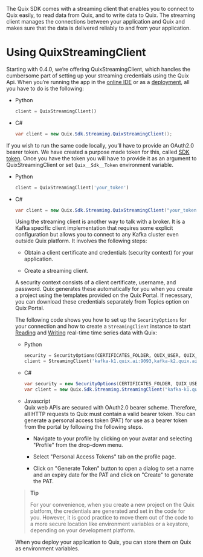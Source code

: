 The Quix SDK comes with a streaming client that enables you to connect
to Quix easily, to read data from Quix, and to write data to Quix. The
streaming client manages the connections between your application and
Quix and makes sure that the data is delivered reliably to and from your
application.

# Using QuixStreamingClient

Starting with 0.4.0, we’re offering QuixStreamingClient, which handles
the cumbersome part of setting up your streaming credentials using the
Quix Api. When you’re running the app in the [online
IDE](../platform/definitions.md#_online_ide) or as a
[deployment](../platform/definitions.md#_deployment), all you have to
do is the following:

  - Python
    
    ``` python
    client = QuixStreamingClient()
    ```

  - C\#
    
    ``` cs
    var client = new Quix.Sdk.Streaming.QuixStreamingClient();
    ```



If you wish to run the same code locally, you’ll have to provide an
OAuth2.0 bearer token. We have created a purpose made token for this,
called [SDK token](platform::how-to/use-sdk-token.md). Once you have
the token you will have to provide it as an argument to
QuixStreamingClient or set
`Quix__Sdk__Token`
environment variable.



  - Python
    
    ``` python
    client = QuixStreamingClient('your_token')
    ```

  - C\#
    
    ``` cs
    var client = new Quix.Sdk.Streaming.QuixStreamingClient("your_token");
    ```
    
    
    
    Using the streaming client is another way to talk with a broker. It
    is a Kafka specific client implementation that requires some
    explicit configuration but allows you to connect to any Kafka
    cluster even outside Quix platform. It involves the following steps:
    
      - Obtain a client certificate and credentials (security context)
        for your application.
    
      - Create a streaming client.
    
    A security context consists of a client certificate, username, and
    password. Quix generates these automatically for you when you create
    a project using the templates provided on the Quix Portal. If
    necessary, you can download these credentials separately from Topics
    option on Quix Portal.
    
    The following code shows you how to set up the `SecurityOptions` for
    your connection and how to create a `StreamingClient` instance to
    start [Reading](read.md) and [Writing](write.md) real-time
    time series data with Quix:
    
    
    
      - Python
        
        ``` python
        security = SecurityOptions(CERTIFICATES_FOLDER, QUIX_USER, QUIX_PASSWORD)
        client = StreamingClient('kafka-k1.quix.ai:9093,kafka-k2.quix.ai:9093,kafka-k3.quix.ai:9093', security)
        ```
    
      - C\#
        
        ``` cs
        var security = new SecurityOptions(CERTIFICATES_FOLDER, QUIX_USER, QUIX_PASSWORD);
        var client = new Quix.Sdk.Streaming.StreamingClient("kafka-k1.quix.ai:9093,kafka-k2.quix.ai:9093,kafka-k3.quix.ai:9093", security);
        ```
    
      - Javascript  
        Quix web APIs are secured with OAuth2.0 bearer scheme.
        Therefore, all HTTP requests to Quix must contain a valid bearer
        token. You can generate a personal access token (PAT) for use as
        a bearer token from the portal by following the following steps.
        
          - Navigate to your profile by clicking on your avatar and
            selecting "Profile" from the drop-down menu.
        
          - Select "Personal Access Tokens" tab on the profile page.
        
          - Click on "Generate Token" button to open a dialog to set a
            name and an expiry date for the PAT and click on "Create" to
            generate the PAT.
    
    
    
    
    
    > **Tip**
    > 
    > For your convenience, when you create a new project on the Quix
    > platform, the credentials are generated and set in the code for
    > you. However, it is good practice to move them out of the code to
    > a more secure location like environment variables or a keystore,
    > depending on your development platform.
    
    When you deploy your application to Quix, you can store them on Quix
    as environment variables.
    
    
    
    


